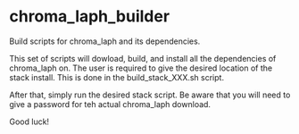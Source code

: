 # chroma_laph_builder

Build scripts for chroma_laph and its dependencies.

This set of scripts will dowload, build, and install all the dependencies
of chroma_laph on. The user is required to give the desired location of
the stack install. This is done in the build_stack_XXX.sh script.

After that, simply run the desired stack script. Be aware that you will need to
give a password for teh actual chroma_laph download.

Good luck!

